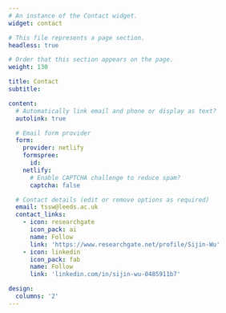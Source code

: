 ```yaml
---
# An instance of the Contact widget.
widget: contact

# This file represents a page section.
headless: true

# Order that this section appears on the page.
weight: 130

title: Contact
subtitle:

content:
  # Automatically link email and phone or display as text?
  autolink: true

  # Email form provider
  form:
    provider: netlify
    formspree:
      id:
    netlify:
      # Enable CAPTCHA challenge to reduce spam?
      captcha: false

  # Contact details (edit or remove options as required)
  email: tssw@leeds.ac.uk
  contact_links:
    - icon: researchgate
      icon_pack: ai
      name: Follow
      link: 'https://www.researchgate.net/profile/Sijin-Wu'
    - icon: linkedin
      icon_pack: fab
      name: Follow
      link: 'linkedin.com/in/sijin-wu-0485911b7'

design:
  columns: '2'
---
```

